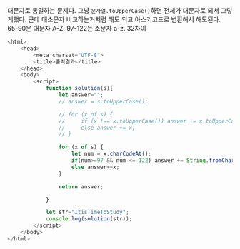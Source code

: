 대문자로 통일하는 문제다.
그냥 `문자열.toUpperCase()`하면 전체가 대문자로 되서 그렇게했다.
근데 대소문자 비교하는거처럼 해도 되고 아스키코드로 변환해서 해도된다.
65-90은 대문자 A-Z, 97-122는 소문자 a-z. 32차이

```js
<html>
    <head>
        <meta charset="UTF-8">
        <title>출력결과</title>
    </head>
    <body>
        <script>
            function solution(s){         
                let answer="";
                // answer = s.toUpperCase(); 

                // for (x of s) {
                //     if (x !== x.toUpperCase()) answer += x.toUpperCase();
                //     else answer += x;
                // }

                for (x of s) {
                    let num = x.charCodeAt();
                    if(num>=97 && num <= 122) answer += String.fromCharCode(num-32);
                    else answer+=x;
                }

                return answer;

            }

            let str="ItisTimeToStudy";
            console.log(solution(str));
        </script>
    </body>
</html>

```
